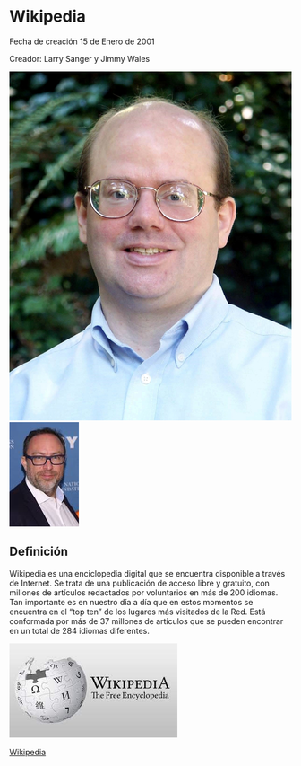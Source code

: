 # Wikipedia

Fecha de creación 15 de Enero de 2001

Creador: Larry Sanger y Jimmy Wales

![imagen](https://github.com/elfrago05/SMX2-M8_UF1_A1_HistoriaWeb_2002/blob/main/L_Sanger.jpg "imagen wikipedia")
![imagen](https://github.com/elfrago05/SMX2-M8_UF1_A1_HistoriaWeb_2002/blob/main/descarga%20(1).jpg "imagen wikipedia")


## Definición

Wikipedia es una enciclopedia digital que se encuentra disponible a través de Internet. Se trata de una publicación de acceso libre y gratuito, con millones de artículos redactados por voluntarios en más de 200 idiomas. Tan importante es en nuestro día a día que en estos momentos se encuentra en el “top ten” de los lugares más visitados de la Red. Está conformada por más de 37 millones de artículos que se pueden encontrar en un total de 284 idiomas diferentes.

![imagen](https://github.com/elfrago05/SMX2-M8_UF1_A1_HistoriaWeb_2002/blob/main/descarga.jpg "imagen wikipedia")

[Wikipedia](https://es.wikipedia.org/wiki/Wikipedia:Portada "Titulo Opcional")
